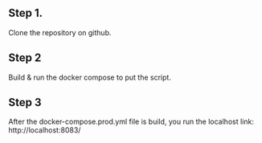 ## Step 1.
Clone the repository on github.

## Step 2
Build & run the docker compose to put the script.

## Step 3
After the docker-compose.prod.yml file is build, you run the localhost link: http://localhost:8083/